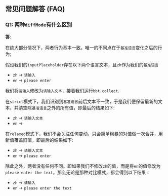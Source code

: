 ## 常见问题解答 (FAQ)

### Q1: 两种`diffMode`有什么区别

**答**:

在绝大部分情况下，两者行为基本一致。唯一的不同点在于`基准语言`变化之后的行为;

假设我们的`inputPlaceholder`存在以下两个语言文本，且`zh`作为我们的`基准语言`

- `zh` -> `请输入`
- `en` -> `please enter`

我们将`请输入`修改为`请输入文本`，接着我们运行`bbt collect`.

在`strict`模式下，我们识别到`基准语言`前后文本不一致，于是我们便保留最新的文本，并清空除`基准语言`之外的所有值，即最后的结果如下:

- `zh` -> `请输入文本`
- `en` -> ` `

在`relaxed`模式下，我们不会关注任何变动，只会简单粗暴的对值做一次合并，用新值覆盖旧值，即最后的结果如下:

- `zh` -> `请输入文本`
- `en` -> `please enter`

除此之外，两者没有任何不同。即如果我们不修改`zh`的值，而是将`en`的值修改为`please enter the text`，那么无论是那种对比模式，都会得到以下结果：

- `zh` -> `请输入`
- `en` -> `please enter the text`
